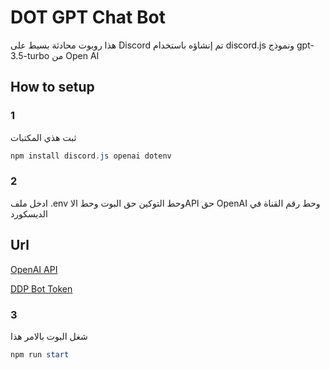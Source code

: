 #  DOT GPT Chat Bot

هذا روبوت محادثة بسيط على Discord تم إنشاؤه باستخدام discord.js ونموذج gpt-3.5-turbo من Open AI


## How to setup

### 1
ثبت هذي المكتبات
```powershell
npm install discord.js openai dotenv
```
### 2
ادخل ملف .env وحط التوكين حق البوت وحط الاAPI حق OpenAI  وحط رقم القناة في الديسكورد
## Url
[OpenAI API](https://platform.openai.com/account/api-keys)

[DDP Bot Token](https://discord.com/developers/applications)

### 3
شغل البوت بالامر هذا 
```powershell
npm run start
```
